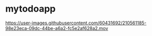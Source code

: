 # mytodoapp





https://user-images.githubusercontent.com/60431692/210561185-98e23eca-09dc-44be-a6a2-fc5e2af628a2.mov

